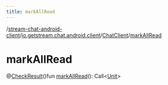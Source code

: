 ```yaml
---
title: markAllRead
---
```

/[stream-chat-android-client](../../index.md)/[io.getstream.chat.android.client](../index.md)/[ChatClient](index.md)/[markAllRead](markAllRead.md)  
  
  
  
# markAllRead  
@[CheckResult](https://developer.android.com/reference/kotlin/androidx/annotation/CheckResult.html)()fun [markAllRead](markAllRead.md)(): Call&lt;[Unit](https://kotlinlang.org/api/latest/jvm/stdlib/kotlin/-unit/index.html)&gt;
